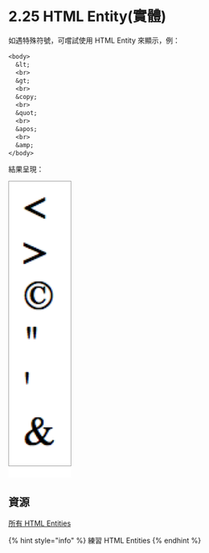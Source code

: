 # 2.25 HTML Entity\(實體\)

如遇特殊符號，可嚐試使用 HTML Entity 來顯示，例：

```markup
<body>
  &lt;
  <br>
  &gt;
  <br>
  &copy;
  <br>
  &quot;
  <br>
  &apos;
  <br>
  &amp;
</body>
```

結果呈現：

![](../.gitbook/assets/html_entities.png)

## 資源

[所有 HTML Entities](https://www.freeformatter.com/html-entities.html)

{% hint style="info" %}
練習 HTML Entities
{% endhint %}

